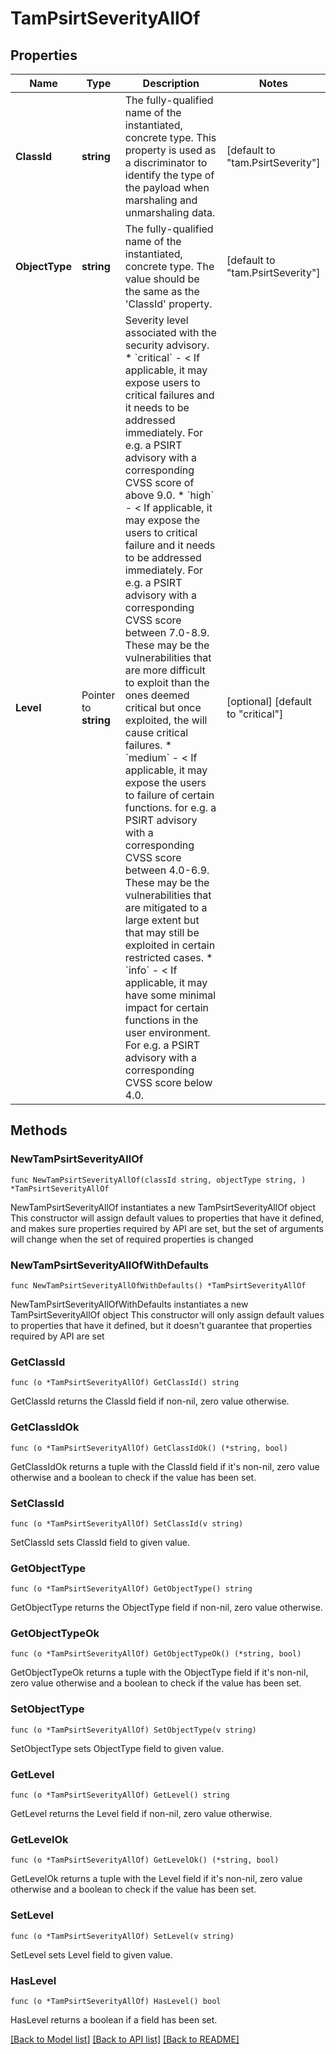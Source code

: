 # TamPsirtSeverityAllOf

## Properties

Name | Type | Description | Notes
------------ | ------------- | ------------- | -------------
**ClassId** | **string** | The fully-qualified name of the instantiated, concrete type. This property is used as a discriminator to identify the type of the payload when marshaling and unmarshaling data. | [default to "tam.PsirtSeverity"]
**ObjectType** | **string** | The fully-qualified name of the instantiated, concrete type. The value should be the same as the &#39;ClassId&#39; property. | [default to "tam.PsirtSeverity"]
**Level** | Pointer to **string** | Severity level associated with the security advisory. * &#x60;critical&#x60; - &lt; If applicable, it may expose users to critical failures and it needs to be addressed immediately. For e.g. a PSIRT advisory with a corresponding CVSS score of above 9.0. * &#x60;high&#x60; - &lt; If applicable, it may expose the users to critical failure and it needs to be addressed immediately. For e.g. a PSIRT advisory with a corresponding CVSS score between 7.0-8.9. These may be the vulnerabilities that are more difficult to exploit than the ones deemed critical but once exploited, the will cause critical failures. * &#x60;medium&#x60; - &lt; If applicable, it may expose the users to failure of certain functions. for e.g. a PSIRT advisory with a corresponding CVSS score between 4.0-6.9. These may be the vulnerabilities that are mitigated to a large extent but that may still be exploited in certain restricted cases. * &#x60;info&#x60; - &lt; If applicable, it may have some minimal impact for certain functions in the user environment. For e.g. a PSIRT advisory with a corresponding CVSS score below 4.0. | [optional] [default to "critical"]

## Methods

### NewTamPsirtSeverityAllOf

`func NewTamPsirtSeverityAllOf(classId string, objectType string, ) *TamPsirtSeverityAllOf`

NewTamPsirtSeverityAllOf instantiates a new TamPsirtSeverityAllOf object
This constructor will assign default values to properties that have it defined,
and makes sure properties required by API are set, but the set of arguments
will change when the set of required properties is changed

### NewTamPsirtSeverityAllOfWithDefaults

`func NewTamPsirtSeverityAllOfWithDefaults() *TamPsirtSeverityAllOf`

NewTamPsirtSeverityAllOfWithDefaults instantiates a new TamPsirtSeverityAllOf object
This constructor will only assign default values to properties that have it defined,
but it doesn't guarantee that properties required by API are set

### GetClassId

`func (o *TamPsirtSeverityAllOf) GetClassId() string`

GetClassId returns the ClassId field if non-nil, zero value otherwise.

### GetClassIdOk

`func (o *TamPsirtSeverityAllOf) GetClassIdOk() (*string, bool)`

GetClassIdOk returns a tuple with the ClassId field if it's non-nil, zero value otherwise
and a boolean to check if the value has been set.

### SetClassId

`func (o *TamPsirtSeverityAllOf) SetClassId(v string)`

SetClassId sets ClassId field to given value.


### GetObjectType

`func (o *TamPsirtSeverityAllOf) GetObjectType() string`

GetObjectType returns the ObjectType field if non-nil, zero value otherwise.

### GetObjectTypeOk

`func (o *TamPsirtSeverityAllOf) GetObjectTypeOk() (*string, bool)`

GetObjectTypeOk returns a tuple with the ObjectType field if it's non-nil, zero value otherwise
and a boolean to check if the value has been set.

### SetObjectType

`func (o *TamPsirtSeverityAllOf) SetObjectType(v string)`

SetObjectType sets ObjectType field to given value.


### GetLevel

`func (o *TamPsirtSeverityAllOf) GetLevel() string`

GetLevel returns the Level field if non-nil, zero value otherwise.

### GetLevelOk

`func (o *TamPsirtSeverityAllOf) GetLevelOk() (*string, bool)`

GetLevelOk returns a tuple with the Level field if it's non-nil, zero value otherwise
and a boolean to check if the value has been set.

### SetLevel

`func (o *TamPsirtSeverityAllOf) SetLevel(v string)`

SetLevel sets Level field to given value.

### HasLevel

`func (o *TamPsirtSeverityAllOf) HasLevel() bool`

HasLevel returns a boolean if a field has been set.


[[Back to Model list]](../README.md#documentation-for-models) [[Back to API list]](../README.md#documentation-for-api-endpoints) [[Back to README]](../README.md)


